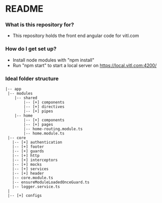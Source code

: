 # README #

### What is this repository for? ###

* This repository holds the front end angular code for vitl.com

### How do I get set up? ###

* Install node modules with "npm install"
* Run "npm start" to start a local server on https://local.vitl.com:4200/

### Ideal folder structure ###

```
|-- app
 |-- modules
    |-- shared
        |-- [+] components
        |-- [+] directives
        |-- [+] pipes
    |-- home
        |-- [+] components
        |-- [+] pages
        |-- home-routing.module.ts
        |-- home.module.ts
 |-- core
   |-- [+] authentication
   |-- [+] footer
   |-- [+] guards
   |-- [+] http
   |-- [+] interceptors
   |-- [+] mocks
   |-- [+] services
   |-- [+] header
   |-- core.module.ts
   |-- ensureModuleLoadedOnceGuard.ts
   |-- logger.service.ts
 |
 |-- [+] configs
```
